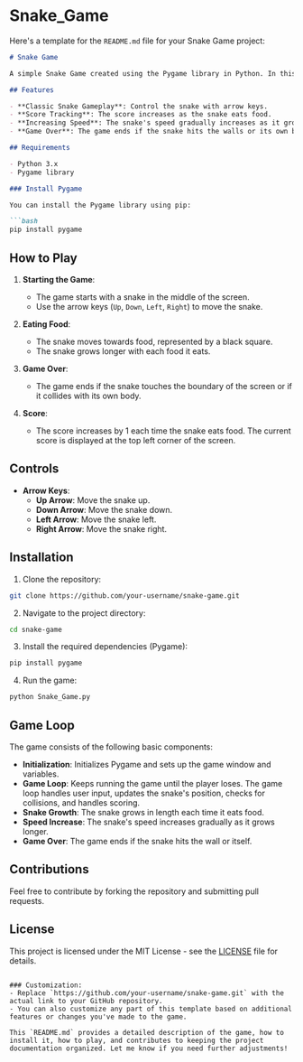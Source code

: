 # Snake_Game
Here's a template for the `README.md` file for your Snake Game project:

```markdown
# Snake Game

A simple Snake Game created using the Pygame library in Python. In this game, the player controls a snake to eat food and grow longer while avoiding walls and the snake's own body.

## Features

- **Classic Snake Gameplay**: Control the snake with arrow keys.
- **Score Tracking**: The score increases as the snake eats food.
- **Increasing Speed**: The snake's speed gradually increases as it grows longer.
- **Game Over**: The game ends if the snake hits the walls or its own body.

## Requirements

- Python 3.x
- Pygame library

### Install Pygame

You can install the Pygame library using pip:

```bash
pip install pygame
```

## How to Play

1. **Starting the Game**:
   - The game starts with a snake in the middle of the screen.
   - Use the arrow keys (`Up`, `Down`, `Left`, `Right`) to move the snake.

2. **Eating Food**:
   - The snake moves towards food, represented by a black square.
   - The snake grows longer with each food it eats.

3. **Game Over**:
   - The game ends if the snake touches the boundary of the screen or if it collides with its own body.

4. **Score**:
   - The score increases by 1 each time the snake eats food. The current score is displayed at the top left corner of the screen.

## Controls

- **Arrow Keys**:
  - **Up Arrow**: Move the snake up.
  - **Down Arrow**: Move the snake down.
  - **Left Arrow**: Move the snake left.
  - **Right Arrow**: Move the snake right.

## Installation

1. Clone the repository:

```bash
git clone https://github.com/your-username/snake-game.git
```

2. Navigate to the project directory:

```bash
cd snake-game
```

3. Install the required dependencies (Pygame):

```bash
pip install pygame
```

4. Run the game:

```bash
python Snake_Game.py
```

## Game Loop

The game consists of the following basic components:

- **Initialization**: Initializes Pygame and sets up the game window and variables.
- **Game Loop**: Keeps running the game until the player loses. The game loop handles user input, updates the snake's position, checks for collisions, and handles scoring.
- **Snake Growth**: The snake grows in length each time it eats food.
- **Speed Increase**: The snake's speed increases gradually as it grows longer.
- **Game Over**: The game ends if the snake hits the wall or itself.

## Contributions

Feel free to contribute by forking the repository and submitting pull requests.

## License

This project is licensed under the MIT License - see the [LICENSE](LICENSE) file for details.
```

### Customization:
- Replace `https://github.com/your-username/snake-game.git` with the actual link to your GitHub repository.
- You can also customize any part of this template based on additional features or changes you've made to the game.

This `README.md` provides a detailed description of the game, how to install it, how to play, and contributes to keeping the project documentation organized. Let me know if you need further adjustments!

